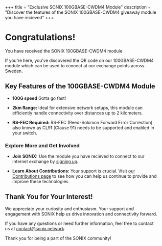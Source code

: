 +++
title = "Exclusive SONIX 100GBASE-CWDM4 Module"
description = "Discover the features of the SONIX 100GBASE-CWDM4 giveaway module you have recieved"
+++

# Congratulations! 
You have received the SONIX 100GBASE-CWDM4 module

If you're here, you've discovered the QR code on our 100GBASE-CWDM4 module which can be used to connect at our exchange points across Sweden.

## Key Features of the 100GBASE-CWDM4 Module
- **100G speed** Gotta go fast!

- **2km Range:** Ideal for extensive network setups, this module can efficiently handle connectivity over distances up to 2 kilometers.
  
- **RS-FEC Required:** RS-FEC (Reed-Solomon Forward Error Correction) also known as CL91 (Clause 91) needs to be supported and enabled in your switch.

### Explore More and Get Involved
- **Join SONIX:** Use the module you have recieved to connect to our internet exchange by [signing up](/join/).

- **Learn About Contributions:** Your support is crucial. Visit [our Contributions page](/contribute/) to see how you can help us continue to provide and improve these technologies.

## Thank You for Your Interest!

We appreciate your curiosity and enthusiasm. Your support and engagement with SONIX help us drive innovation and connectivity forward.

If you have any questions or need further information, feel free to contact us at [contact@sonix.network](mailto:contact@sonix.network).

Thank you for being a part of the SONIX community!
